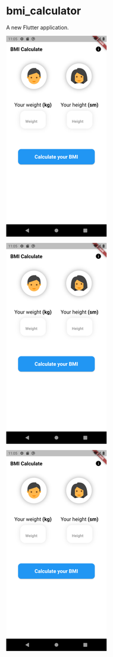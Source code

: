 # bmi_calculator

A new Flutter application.

![](/images/screens/screen1.png)


![](/images/screens/screen1.png)


![](/images/screens/screen1.png)

